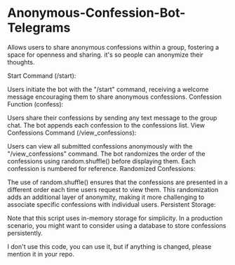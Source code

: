 # Anonymous-Confession-Bot-Telegrams
Allows users to share anonymous confessions within a group, fostering a space for openness and sharing. it's so people can anonymize their thoughts.

Start Command (/start):

Users initiate the bot with the "/start" command, receiving a welcome message encouraging them to share anonymous confessions.
Confession Function (confess):

Users share their confessions by sending any text message to the group chat.
The bot appends each confession to the confessions list.
View Confessions Command (/view_confessions):

Users can view all submitted confessions anonymously with the "/view_confessions" command.
The bot randomizes the order of the confessions using random.shuffle() before displaying them.
Each confession is numbered for reference.
Randomized Confessions:

The use of random.shuffle() ensures that the confessions are presented in a different order each time users request to view them.
This randomization adds an additional layer of anonymity, making it more challenging to associate specific confessions with individual users.
Persistent Storage:

Note that this script uses in-memory storage for simplicity. In a production scenario, you might want to consider using a database to store confessions persistently.


I don't use this code, you can use it, but if anything is changed, please mention it in your repo.
